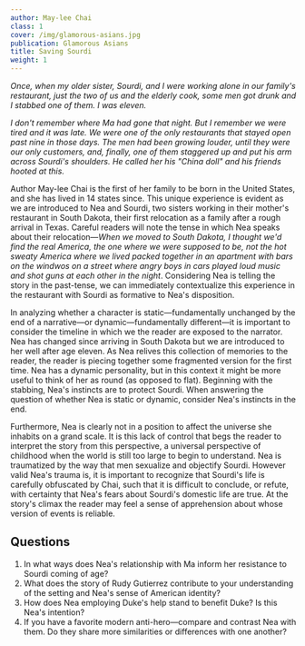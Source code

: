 ```yaml
---
author: May-lee Chai
class: 1
cover: /img/glamorous-asians.jpg
publication: Glamorous Asians
title: Saving Sourdi
weight: 1
---
```


*Once, when my older sister, Sourdi, and I were working alone in our family's restaurant, just the two of us and the elderly cook, some men got drunk and I stabbed one of them. I was eleven.* 

*I don't remember where Ma had gone that night. But I remember we were tired and it was late. We were one of the only restaurants that stayed open past nine in those days. The men had been growing louder, until they were our only customers, and, finally, one of them staggered up and put his arm across Sourdi's shoulders. He called her his "China doll" and his friends hooted at this.*

Author May-lee Chai is the first of her family to be born in the United States, and she has lived in 14 states since. This unique experience is evident as we are introduced to Nea and Sourdi, two sisters working in their mother's restaurant in South Dakota, their first relocation as a family after a rough arrival in Texas. Careful readers will note the tense in which Nea speaks about their relocation—*When we moved to South Dakota, I thought we'd find the real America, the one where we were supposed to be, not the hot sweaty America where we lived packed together in an apartment with bars on the windwos on a street where angry boys in cars played loud music and shot guns at each other in the night*. Considering Nea is telling the story in the past-tense, we can immediately contextualize this experience in the restaurant with Sourdi as formative to Nea's disposition.

In analyzing whether a character is static—fundamentally unchanged by the end of a narrative—or dynamic—fundamentally different—it is important to consider the timeline in which we the reader are exposed to the narrator. Nea has changed since arriving in South Dakota but we are introduced to her well after age eleven. As Nea relives this collection of memories to the reader, the reader is piecing together some fragmented version for the first time. Nea has a dynamic personality, but in this context it might be more useful to think of her as round (as opposed to flat). Beginning with the stabbing, Nea's instincts are to protect Sourdi. When answering the question of whether Nea is static or dynamic, consider Nea's instincts in the end.

Furthermore, Nea is clearly not in a position to affect the universe she inhabits on a grand scale. It is this lack of control that begs the reader to interpret the story from this perspective, a universal perspective of childhood when the world is still too large to begin to understand. Nea is traumatized by the way that men sexualize and objectify Sourdi. However valid Nea's trauma is, it is important to recognize that Sourdi's life is carefully obfuscated by Chai, such that it is difficult to conclude, or refute, with certainty that Nea's fears about Sourdi's domestic life are true. At the story's climax the reader may feel a sense of apprehension about whose version of events is reliable.

## Questions

1. In what ways does Nea's relationship with Ma inform her resistance to Sourdi coming of age?
2. What does the story of Rudy Gutierrez contribute to your understanding of the setting and Nea's sense of American identity?
3. How does Nea employing Duke's help stand to benefit Duke? Is this Nea's intention?
4. If you have a favorite modern anti-hero—compare and contrast Nea with them. Do they share more similarities or differences with one another?